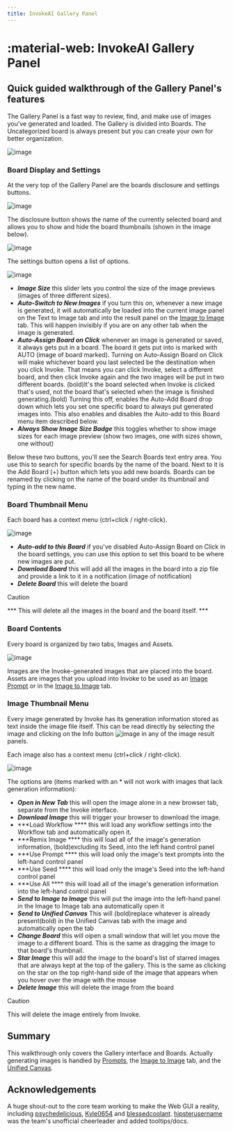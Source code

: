 ```yaml
---
title: InvokeAI Gallery Panel
---
```


# :material-web: InvokeAI Gallery Panel

## Quick guided walkthrough of the Gallery Panel's features

The Gallery Panel is a fast way to review, find, and make use of images you've
generated and loaded. The Gallery is divided into Boards. The Uncategorized board is always 
present but you can create your own for better organization.

![image](../assets/gallery/gallery.png)

### Board Display and Settings

At the very top of the Gallery Panel are the boards disclosure and settings buttons.

![image](../assets/gallery/top_controls.png)

The disclosure button shows the name of the currently selected board and allows you to show and hide the board thumbnails (shown in the image below).

![image](../assets/gallery/board_thumbnails.png)

The settings button opens a list of options.

![image](../assets/gallery/board_settings.png)

- ***Image Size*** this slider lets you control the size of the image previews (images of three different sizes).
- ***Auto-Switch to New Images*** if you turn this on, whenever a new image is generated, it will automatically be loaded into the current image panel on the Text to Image tab and into the result panel on the [Image to Image](IMG2IMG.md) tab. This will happen invisibly if you are on any other tab when the image is generated.
- ***Auto-Assign Board on Click*** whenever an image is generated or saved, it always gets put in a board. The board it gets put into is marked with AUTO (image of board marked). Turning on Auto-Assign Board on Click will make whichever board you last selected be the destination when you click Invoke. That means you can click Invoke, select a different board, and then click Invoke again and the two images will be put in two different boards. (bold)It's the board selected when Invoke is clicked that's used, not the board that's selected when the image is finished generating.(bold) Turning this off, enables the Auto-Add Board drop down which lets you set one specific board to always put generated images into. This also enables and disables the Auto-add to this Board menu item described below.
- ***Always Show Image Size Badge*** this toggles whether to show image sizes for each image preview (show two images, one with sizes shown, one without)

Below these two buttons, you'll see the Search Boards text entry area. You use this to search for specific boards by the name of the board.
Next to it is the Add Board (+) button which lets you add new boards. Boards can be renamed by clicking on the name of the board under its thumbnail and typing in the new name.

### Board Thumbnail Menu

Each board has a context menu (ctrl+click / right-click).

![image](../assets/gallery/thumbnail_menu.png)

- ***Auto-add to this Board*** if you've disabled Auto-Assign Board on Click in the board settings, you can use this option to set this board to be where new images are put.
- ***Download Board*** this will add all the images in the board into a zip file and provide a link to it in a notification (image of notification)
- ***Delete Board*** this will delete the board
> [!CAUTION]
> *** This will delete all the images in the board and the board itself. ***

### Board Contents

Every board is organized by two tabs, Images and Assets.

![image](../assets/gallery/board_tabs.png)

Images are the Invoke-generated images that are placed into the board. Assets are images that you upload into Invoke to be used as an [Image Prompt](https://support.invoke.ai/support/solutions/articles/151000159340-using-the-image-prompt-adapter-ip-adapter-) or in the [Image to Image](IMG2IMG.md) tab.

### Image Thumbnail Menu

Every image generated by Invoke has its generation information stored as text inside the image file itself. This can be read directly by selecting the image and clicking on the Info button ![image](../assets/gallery/info_button.png) in any of the image result panels. 

Each image also has a context menu (ctrl+click / right-click).

![image](../assets/gallery/image_menu.png)

 The options are (items marked with an * will not work with images that lack generation information):
- ***Open in New Tab*** this will open the image alone in a new browser tab, separate from the Invoke interface.
- ***Download Image*** this will trigger your browser to download the image.
- ***Load Workflow **** this will load any workflow settings into the Workflow tab and automatically open it.
- ***Remix Image **** this will load all of the image's generation information, (bold)excluding its Seed, into the left hand control panel
- ***Use Prompt **** this will load only the image's text prompts into the left-hand control panel
- ***Use Seed **** this will load only the image's Seed into the left-hand control panel
- ***Use All **** this will load all of the image's generation information into the left-hand control panel
- ***Send to Image to Image*** this will put the image into the left-hand panel in the Image to Image tab ana automatically open it
- ***Send to Unified Canvas*** This will (bold)replace whatever is already present(bold) in the Unified Canvas tab with the image and automatically open the tab
- ***Change Board*** this will oipen a small window that will let you move the image to a different board. This is the same as dragging the image to that board's thumbnail.
- ***Star Image*** this will add the image to the board's list of starred images that are always kept at the top of the gallery. This is the same as clicking on the star on the top right-hand side of the image that appears when you hover over the image with the mouse
- ***Delete Image*** this will delete the image from the board
> [!CAUTION] 
> This will delete the image entirely from Invoke.

## Summary

This walkthrough only covers the Gallery interface and Boards. Actually generating images is handled by [Prompts](PROMPTS.md), the [Image to Image](IMG2IMG.md) tab, and the [Unified Canvas](UNIFIED_CANVAS.md).

## Acknowledgements

A huge shout-out to the core team working to make the Web GUI a reality,
including [psychedelicious](https://github.com/psychedelicious),
[Kyle0654](https://github.com/Kyle0654) and
[blessedcoolant](https://github.com/blessedcoolant).
[hipsterusername](https://github.com/hipsterusername) was the team's unofficial
cheerleader and added tooltips/docs.

